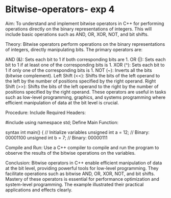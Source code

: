 # Bitwise-operators- exp 4

Aim:
To understand and implement bitwise operators in C++ for performing operations directly on the binary representations of integers. This will include basic operations such as AND, OR, XOR, NOT, and bit shifts.

Theory:
Bitwise operators perform operations on the binary representations of integers, directly manipulating bits. The primary operators are:

AND (&): Sets each bit to 1 if both corresponding bits are 1.
OR (|): Sets each bit to 1 if at least one of the corresponding bits is 1.
XOR (^): Sets each bit to 1 if only one of the corresponding bits is 1.
NOT (~): Inverts all the bits (bitwise complement).
Left Shift (<<): Shifts the bits of the left operand to the left by the number of positions specified by the right operand.
Right Shift (>>): Shifts the bits of the left operand to the right by the number of positions specified by the right operand.
These operators are useful in tasks such as low-level programming, graphics, and systems programming where efficient manipulation of data at the bit level is crucial.

Procedure:
Include Required Headers:


#include <iostream>
using namespace std;
Define Main Function:

syntax
int main() {
    // Initialize variables
    unsigned int a = 12; // Binary: 00001100
    unsigned int b = 7;  // Binary: 00000111


Compile and Run:
Use a C++ compiler to compile and run the program to observe the results of the bitwise operations on the variables.

Conclusion:
Bitwise operators in C++ enable efficient manipulation of data at the bit level, providing powerful tools for low-level programming. They facilitate operations such as bitwise AND, OR, XOR, NOT, and bit shifts. Mastery of these operators is essential for performance optimization and system-level programming. The example illustrated their practical applications and effects clearly.
